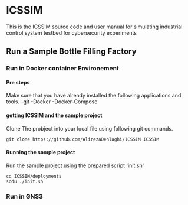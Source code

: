 # ICSSIM
This is the ICSSIM source code and user manual for simulating industrial control system testbed for cybersecurity experiments


## Run a Sample Bottle Filling Factory

### Run in Docker container Environement

#### Pre steps
Make sure that you have already installed the following applications and tools. 
-git
-Docker
-Docker-Compose

#### getting ICSSIM and the sample project
Clone The probject into your local file using following git commands.
```
git clone https://github.com/AlirezaDehlaghi/ICSSIM ICSSIM
```
#### Running the sample project 
Run the sample project using the prepared script 'init.sh'
```
cd ICSSIM/deployments
sodu ./init.sh
```

### Run in GNS3
